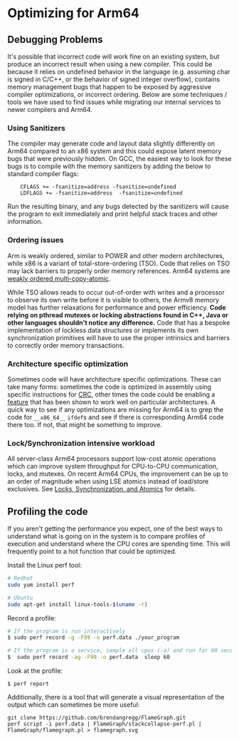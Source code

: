 # Optimizing for Arm64

## Debugging Problems

It's possible that incorrect code will work fine on an existing system, but
produce an incorrect result when using a new compiler. This could be because
it relies on undefined behavior in the language (e.g. assuming char is signed in C/C++,
or the behavior of signed integer overflow), contains memory management bugs that
happen to be exposed by aggressive compiler optimizations, or incorrect ordering.
Below are some techniques / tools we have used to find issues
while migrating our internal services to newer compilers and Arm64.

### Using Sanitizers
The compiler may generate code and layout data slightly differently on Arm64
compared to an x86 system and this could expose latent memory bugs that were previously
hidden. On GCC, the easiest way to look for these bugs is to compile with the
memory sanitizers by adding the below to standard compiler flags:

```
    CFLAGS += -fsanitize=address -fsanitize=undefined
    LDFLAGS += -fsanitize=address  -fsanitize=undefined
```

Run the resulting binary, and any bugs detected by the sanitizers will cause
the program to exit immediately and print helpful stack traces and other
information.

### Ordering issues
Arm is weakly ordered, similar to POWER and other modern architectures, while
x86 is a variant of total-store-ordering (TSO).
Code that relies on TSO may lack barriers to properly order memory references.
Arm64 systems are [weakly ordered multi-copy-atomic](https://www.cl.cam.ac.uk/~pes20/armv8-mca/armv8-mca-draft.pdf).

While TSO allows reads to occur out-of-order with writes and a processor to
observe its own write before it is visible to others, the Armv8 memory model has
further relaxations for performance and power efficiency.
**Code relying on pthread mutexes or locking abstractions
found in C++, Java or other languages shouldn't notice any difference.** Code that
has a bespoke implementation of lockless data structures or implements its own
synchronization primitives will have to use the proper intrinsics and
barriers to correctly order memory transactions. 

### Architecture specific optimization
Sometimes code will have architecture specific optimizations. These can take many forms:
sometimes the code is optimized in assembly using specific instructions for
[CRC](https://github.com/php/php-src/commit/2a535a9707c89502df8bc0bd785f2e9192929422),
other times the code could be enabling a [feature](https://github.com/lz4/lz4/commit/605d811e6cc94736dd609c644404dd24c013fd6f)
that has been shown to work well on particular architectures. A quick way to see if any optimizations
are missing for Arm64 is to grep the code for `__x86_64__` `ifdef`s and see if there
is corresponding Arm64 code there too. If not, that might be something to improve.

### Lock/Synchronization intensive workload
All server-class Arm64 processors support low-cost atomic operations which can improve system throughput for CPU-to-CPU communication, locks, and mutexes. On recent Arm64 CPUs, the improvement can be up to an order of magnitude when using LSE atomics instead of load/store exclusives.  See [Locks, Synchronization, and Atomics](atomics.md) for details.


## Profiling the code
If you aren't getting the performance you expect, one of the best ways to understand what is
going on in the system is to compare profiles of execution and understand where the CPU cores are
spending time. This will frequently point to a hot function that could be optimized. 

Install the Linux perf tool:
```bash
# Redhat
sudo yum install perf

# Ubuntu
sudo apt-get install linux-tools-$(uname -r)
```

Record a profile:
```bash
# If the program is run interactively
$ sudo perf record -g -F99 -o perf.data ./your_program

# If the program is a service, sample all cpus (-a) and run for 60 seconds while the system is loaded
$  sudo perf record -ag -F99 -o perf.data  sleep 60
```

Look at the profile:
```
$ perf report
```

Additionally, there is a tool that will generate a visual representation of the output which can sometimes
be more useful:
```
git clone https://github.com/brendangregg/FlameGraph.git
perf script -i perf.data | FlameGraph/stackcollapse-perf.pl | FlameGraph/flamegraph.pl > flamegraph.svg
```